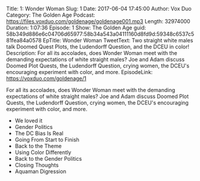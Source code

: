 Title: 1: Wonder Woman
Slug: 1
Date: 2017-06-04 17:45:00
Author: Vox Duo
Category: The Golden Age
Podcast: https://files.voxduo.com/goldenage/goldenage001.mp3
Length: 32974000
Duration: 1:07:36
Episode: 1
Show: The Golden Age
guid: 58b349d886e6c04706d65977:58b34a543a04111160d8fd9d:59348c6537c581fea84a0578
EpTitle: Wonder Woman
TweetText: Two straight white males talk Doomed Quest Plots, the Ludendorff Question, and the DCEU in color!
Description: For all its accolades, does Wonder Woman meet with the demanding expectations of white straight males? Joe and Adam discuss Doomed Plot Quests, the Ludendorff Question, crying women, the DCEU's encouraging experiment with color, and more.
EpisodeLink: https://voxduo.com/goldenage/1



For all its accolades, does Wonder Woman meet with the demanding expectations of white straight males? Joe and Adam discuss Doomed Plot Quests, the Ludendorff Question, crying women, the DCEU's encouraging experiment with color, and more.

- We loved it
- Gender Politics
- The DC Bias Is Real
- Going From Start to Finish
- Back to the Theme
- Using Color Differently
- Back to the Gender Politics
- Closing Thoughts
- Aquaman Digression
